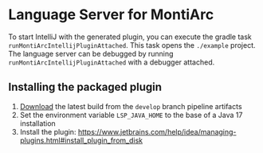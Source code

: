 <!-- (c) https://github.com/MontiCore/monticore -->
# Language Server for MontiArc
To start IntelliJ with the generated plugin, you can execute the gradle task 
`runMontiArcIntellijPluginAttached`. This task opens the `./example` project. 
The language server can be debugged by running 
`runMontiArcIntellijPluginAttached` with a debugger attached.

## Installing the packaged plugin
1. [Download](https://git.rwth-aachen.de/monticore/montiarc/core/-/jobs/artifacts/develop/raw/tooling/language-server/build/generated-sources/MontiArc/plugins/montiarc-intellij-plugin/build/distributions/MontiArc-intellij-plugin-1.0-SNAPSHOT.zip?job=Build%20jdk17) the latest build from the `develop` branch pipeline artifacts
2. Set the environment variable `LSP_JAVA_HOME` to the base of a Java 17 installation
3. Install the plugin: https://www.jetbrains.com/help/idea/managing-plugins.html#install_plugin_from_disk
